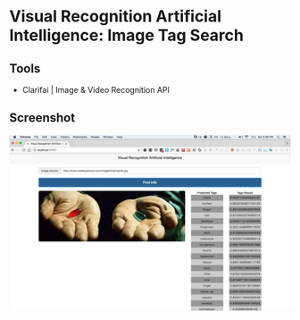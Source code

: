 # Visual Recognition Artificial Intelligence: Image Tag Search

## Tools
- Clarifai | Image & Video Recognition API

## Screenshot
![alt text](https://github.com/JulioMontas/Visual-Recognition-Artificial-Intelligence/blob/master/Screen%20Shot.png?raw=true "Screenshot")
